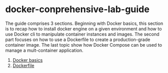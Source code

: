 # docker-conprehensive-lab-guide
The guide comprises 3 sections. Beginning with Docker basics, this section is to recap how to install docker engine on a given environment and how to use Docker cli to manipulate container instances and images. The second part focuses on how to use a Dockerfile to create a production-grade container image. The last topic show how Docker Compose can be used to manage a mult-container application.

1. [Docker basics](/docker-basics.md)
2. [Dockerfile](/dockerfile-practice.md)
